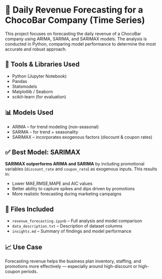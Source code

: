 # 🍫 Daily Revenue Forecasting for a ChocoBar Company (Time Series)

This project focuses on forecasting the daily revenue of a ChocoBar company using ARIMA, SARIMA, and SARIMAX models. The analysis is conducted in Python, comparing model performance to determine the most accurate and robust approach.

## 🔧 Tools & Libraries Used

- Python (Jupyter Notebook)
- Pandas
- Statsmodels
- Matplotlib / Seaborn
- scikit-learn (for evaluation)

## 📊 Models Used

- ARIMA – for trend modeling (non-seasonal)
- SARIMA – for trend + seasonality
- SARIMAX – incorporates exogenous factors (discount & coupon rates)

## ✅ Best Model: SARIMAX

**SARIMAX outperforms ARIMA and SARIMA** by including promotional variables (`discount_rate` and `coupon_rate`) as exogenous inputs. This results in:

- Lower MAE,RMSE,MAPE and AIC values
- Better ability to capture spikes and dips driven by promotions
- More realistic forecasting during marketing campaigns

## 📁 Files Included

- `revenue_forecasting.ipynb` – Full analysis and model comparison
- `data_description.txt` – Description of dataset columns
- `insights.md` – Summary of findings and model performance

## 📈 Use Case

Forecasting revenue helps the business plan inventory, staffing, and promotions more effectively — especially around high-discount or high-coupon periods.
#
